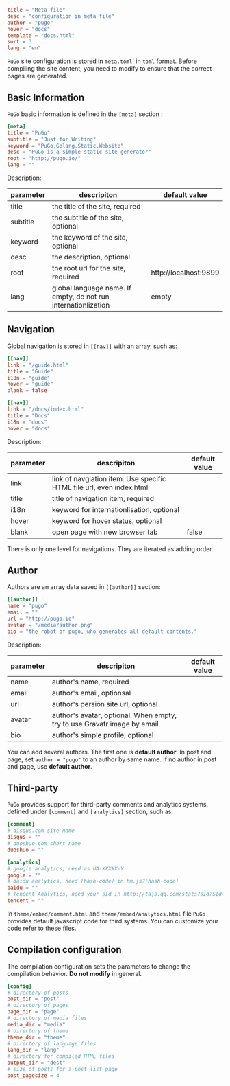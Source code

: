 ```toml
title = "Meta file"
desc = "configuration in meta file"
author = "pugo"
hover = "docs"
template = "docs.html"
sort = 3
lang = "en"
```

`PuGo` site configuration is stored in `meta.toml`' in `toml` format. Before compiling the site content, you need to modify to ensure that the correct pages are generated.

## Basic Information

`PuGo` basic information is defined in the `[meta]` section :

```toml
[meta]
title = "PuGo"
subtitle = "Just for Writing"
keyword = "PuGo,Golang,Static,Website"
desc = "PuGo is a simple static site generator"
root = "http://pugo.io/"
lang = ""
```

Description:

parameter | descripiton | default value
--- | --- | ---
title | the title of the site, required | 
subtitle | the subtitle of the site, optional |
keyword | the keyword of the site, optional | 
desc | the description, optional | 
root | the root url for the site, required | http://localhost:9899
lang | global language name. If empty, do not run internationlization | empty

## Navigation

Global navigation is stored in `[[nav]]` with an array, such as:

```toml
[[nav]]
link = "/guide.html"
title = "Guide"
i18n = "guide"
hover = "guide"
blank = false

[[nav]]
link = "/docs/index.html"
title = "Docs"
i18n = "docs"
hover = "docs"
```

Description:

parameter | descripiton | default value
--- | --- | ---
link | link of navgiation item. Use specific HTML file url, even index.html | 
title | title of navigation item, required |
i18n | keyword for internationlisation, optional | 
hover | keyword for hover status, optional | 
blank | open page with new browser tab | false

There is only one level for navigations. They are iterated as adding order.

## Author

Authors are an array data saved in `[[author]]` section:

```toml
[[author]]
name = "pugo"
email = ""
url = "http://pugo.io"
avatar = "/media/author.png"
bio = "the robot of pugo, who generates all default contents."
```

Description:

parameter | descripiton | default value
--- | --- | ---
name | author's name, required | 
email | author's email, optionsal |
url | author's persion site url, optional | 
avatar | author's avatar, optional. When empty, try to use Gravatr image by email| 
bio | author's simple profile, optional | 

You can add several authors. The first one is **default author**. In post and page, set `author = "pugo"` to an author by same name. If no author in post and page, use **default author**.

## Third-party

`PuGo` provides support for third-party comments and analytics systems, defined under `[comment]` and `[analytics]` section, such as:

```toml
[comment]
# disqus.com site name
disqus = ""
# duoshuo.com short name
duoshuo = ""

[analytics]
# google analytics, need as UA-XXXXX-Y
google = ""
# baidu analytics, need [hash-code] in hm.js?[hash-code]
baidu = ""
# Tencent Analytics, need your_sid in http://tajs.qq.com/stats?sId?SId=your_sid
tencent = ""
```

In `theme/embed/comment.html` and `theme/embed/analytics.html` file `PuGo` provides default javascript code for third systems. You can customize your code refer to these files.

## Compilation configuration

The compilation configuration sets the parameters to change the compilation behavior. **Do not modify** in general.

```toml
[config]
# directory of posts
post_dir = "post"
# directory of pages
page_dir = "page"
# directory of media files
media_dir = "media"
# directory of theme
theme_dir = "theme"
# directory of language files
lang_dir = "lang"
# directory for compiled HTML files
output_dir = "dest"
# size of posts for a post list page
post_pagesize = 4
```